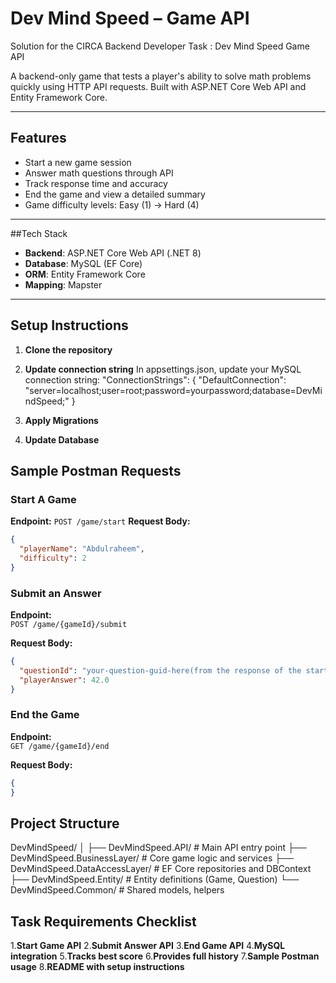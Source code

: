 # Dev Mind Speed – Game API

Solution for the CIRCA Backend Developer Task : Dev Mind Speed Game API 

A backend-only game that tests a player's ability to solve math problems quickly using HTTP API requests. Built with ASP.NET Core Web API and Entity Framework Core.

---

## Features

- Start a new game session
- Answer math questions through API
- Track response time and accuracy
- End the game and view a detailed summary
- Game difficulty levels: Easy (1) → Hard (4)

---

##Tech Stack

- **Backend**: ASP.NET Core Web API (.NET 8)
- **Database**: MySQL (EF Core)
- **ORM**: Entity Framework Core
- **Mapping**: Mapster

---

## Setup Instructions

1. **Clone the repository**

2. **Update connection string**
   In appsettings.json, update your MySQL connection string:
   "ConnectionStrings": {
  "DefaultConnection": "server=localhost;user=root;password=yourpassword;database=DevMindSpeed;"
  }
3. **Apply Migrations**
4. **Update Database**

##  Sample Postman Requests

### Start A Game 

**Endpoint:** 
`POST /game/start`
**Request Body:**
```json
{
  "playerName": "Abdulraheem",
  "difficulty": 2
}
```
### Submit an Answer

**Endpoint:**  
`POST /game/{gameId}/submit`

**Request Body:**
```json
{
  "questionId": "your-question-guid-here(from the response of the start game request)",
  "playerAnswer": 42.0
}
```
### End the Game

**Endpoint:**  
`GET /game/{gameId}/end`

**Request Body:**
```json
{
}
```

## Project Structure
DevMindSpeed/
│
├── DevMindSpeed.API/              # Main API entry point
├── DevMindSpeed.BusinessLayer/   # Core game logic and services
├── DevMindSpeed.DataAccessLayer/ # EF Core repositories and DBContext
├── DevMindSpeed.Entity/          # Entity definitions (Game, Question)
└── DevMindSpeed.Common/          # Shared models, helpers

## Task Requirements Checklist

 1.**Start Game API**
 2.**Submit Answer API**
 3.**End Game API**
 4.**MySQL integration**
 5.**Tracks best score**
 6.**Provides full history**
 7.**Sample Postman usage**
 8.**README with setup instructions**
